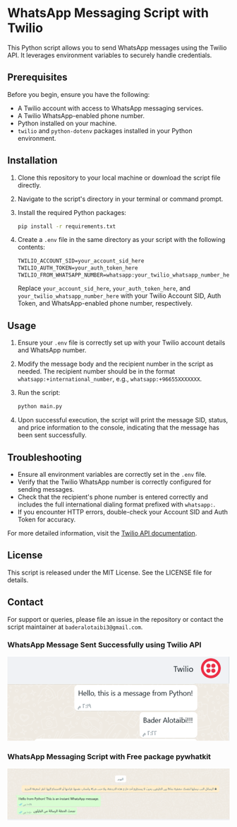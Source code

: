# WhatsApp Messaging Script with Twilio

This Python script allows you to send WhatsApp messages using the Twilio API. It leverages environment variables to securely handle credentials.

## Prerequisites

Before you begin, ensure you have the following:

- A Twilio account with access to WhatsApp messaging services.
- A Twilio WhatsApp-enabled phone number.
- Python installed on your machine.
- `twilio` and `python-dotenv` packages installed in your Python environment.

## Installation

1. Clone this repository to your local machine or download the script file directly.
2. Navigate to the script's directory in your terminal or command prompt.
3. Install the required Python packages:

   ```bash
   pip install -r requirements.txt
   ```

4. Create a `.env` file in the same directory as your script with the following contents:

   ```plaintext
   TWILIO_ACCOUNT_SID=your_account_sid_here
   TWILIO_AUTH_TOKEN=your_auth_token_here
   TWILIO_FROM_WHATSAPP_NUMBER=whatsapp:your_twilio_whatsapp_number_here
   ```

   Replace `your_account_sid_here`, `your_auth_token_here`, and `your_twilio_whatsapp_number_here` with your Twilio Account SID, Auth Token, and WhatsApp-enabled phone number, respectively.

## Usage

1. Ensure your `.env` file is correctly set up with your Twilio account details and WhatsApp number.
2. Modify the message body and the recipient number in the script as needed. The recipient number should be in the format `whatsapp:+international_number`, e.g., `whatsapp:+96655XXXXXXX`.
3. Run the script:

   ```bash
   python main.py
   ```


4. Upon successful execution, the script will print the message SID, status, and price information to the console, indicating that the message has been sent successfully.

## Troubleshooting

- Ensure all environment variables are correctly set in the `.env` file.
- Verify that the Twilio WhatsApp number is correctly configured for sending messages.
- Check that the recipient's phone number is entered correctly and includes the full international dialing format prefixed with `whatsapp:`.
- If you encounter HTTP errors, double-check your Account SID and Auth Token for accuracy.

For more detailed information, visit the [Twilio API documentation](https://www.twilio.com/docs/whatsapp/api).

## License

This script is released under the MIT License. See the LICENSE file for details.

## Contact

For support or queries, please file an issue in the repository or contact the script maintainer at `baderalotaibi3@gmail.com`.

### WhatsApp Message Sent Successfully using Twilio API

![alt text](image.png)

### WhatsApp Messaging Script with Free package pywhatkit

![alt text](image-1.png)